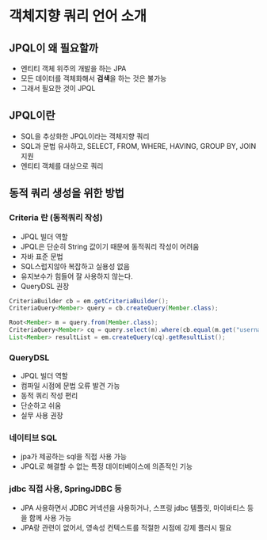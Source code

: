 # 객체지향 쿼리 언어 소개

## JPQL이 왜 필요할까
* 엔티티 객체 위주의 개발을 하는 JPA
* 모든 데이터를 객체화해서 **검색**을 하는 것은 불가능
* 그래서 필요한 것이 JPQL

## JPQL이란
* SQL을 추상화한 JPQL이라는 객체지향 쿼리
* SQL과 문법 유사하고, SELECT, FROM, WHERE, HAVING, GROUP BY, JOIN 지원
* 엔티티 객체를 대상으로 쿼리 

## 동적 쿼리 생성을 위한 방법
### Criteria 란 (동적쿼리 작성)
* JPQL 빌더 역할
* JPQL은 단순히 String 값이기 때문에 동적쿼리 작성이 어려움
* 자바 표준 문법
* SQL스럽지않아 복잡하고 실용성 없음 
* 유지보수가 힘들어 잘 사용하지 않는다.
* QueryDSL 권장
````java
CriteriaBuilder cb = em.getCriteriaBuilder();
CriteriaQuery<Member> query = cb.createQuery(Member.class);

Root<Member> m = query.from(Member.class);
CriteriaQuery<Member> cq = query.select(m).where(cb.equal(m.get("username", "Kim"));
List<Member> resultList = em.createQuery(cq).getResultList();
````
### QueryDSL 
* JPQL 빌더 역할 
* 컴파일 시점에 문법 오류 발견 가능
* 동적 쿼리 작성 편리
* 단순하고 쉬움
* 실무 사용 권장

### 네이티브 SQL 
* jpa가 제공하는 sql을 직접 사용 가능
* JPQL로 해결할 수 없는 특정 데이터베이스에 의존적인 기능

### jdbc 직접 사용, SpringJDBC 등
* JPA 사용하면서 JDBC 커넥션을 사용하거나, 스프링 jdbc 템플릿, 마이바티스 등을 함께 사용 가능
* JPA랑 관련이 없어서, 영속성 컨텍스트를 적절한 시점에 강제 플러시 필요
